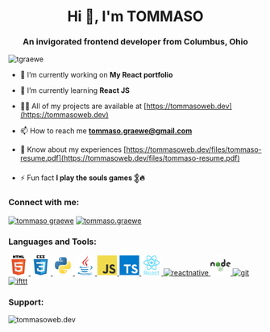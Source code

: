 <h1 align="center">Hi 👋, I'm TOMMASO</h1>
<h3 align="center">An invigorated frontend developer from Columbus, Ohio</h3>

<p align="left"> <img src="https://komarev.com/ghpvc/?username=tgraewe&label=Profile%20views&color=0e75b6&style=flat" alt="tgraewe" /> </p>

- 🔭 I’m currently working on **My React portfolio**

- 🌱 I’m currently learning **React JS**

- 👨‍💻 All of my projects are available at [https://tommasoweb.dev](https://tommasoweb.dev)

- 📫 How to reach me **tommaso.graewe@gmail.com**

- 📄 Know about my experiences [https://tommasoweb.dev/files/tommaso-resume.pdf](https://tommasoweb.dev/files/tommaso-resume.pdf)

- ⚡ Fun fact **I play the souls games 𒉭🔥**

<h3 align="left">Connect with me:</h3>
<p align="left">
<a href="https://www.linkedin.com/in/tommaso-graewe" target="blank"><img align="center" src="https://raw.githubusercontent.com/rahuldkjain/github-profile-readme-generator/master/src/images/icons/Social/linked-in-alt.svg" alt="tommaso graewe" height="30" width="40" /></a>
<a href="https://instagram.com/tommaso.graewe" target="blank"><img align="center" src="https://raw.githubusercontent.com/rahuldkjain/github-profile-readme-generator/master/src/images/icons/Social/instagram.svg" alt="tommaso.graewe" height="30" width="40" /></a>
</p>

<h3 align="left">Languages and Tools:</h3>
<p align="left"> 
  <a href="https://www.w3.org/html/" target="_blank" rel="noreferrer"> <img src="https://raw.githubusercontent.com/devicons/devicon/master/icons/html5/html5-original-wordmark.svg" alt="html5" width="40" height="40"/> </a> 
  <a href="https://www.w3schools.com/css/" target="_blank" rel="noreferrer"> <img src="https://raw.githubusercontent.com/devicons/devicon/master/icons/css3/css3-original-wordmark.svg" alt="css3" width="40" height="40"/> </a> 
  <a href="https://www.python.org" target="_blank" rel="noreferrer"> <img src="https://raw.githubusercontent.com/devicons/devicon/master/icons/python/python-original.svg" alt="python" width="40" height="40"/> </a>
  <a href="https://www.java.com" target="_blank" rel="noreferrer"> <img src="https://raw.githubusercontent.com/devicons/devicon/master/icons/java/java-original.svg" alt="java" width="40" height="40"/> </a> 
  <a href="https://developer.mozilla.org/en-US/docs/Web/JavaScript" target="_blank" rel="noreferrer"> <img src="https://raw.githubusercontent.com/devicons/devicon/master/icons/javascript/javascript-original.svg" alt="javascript" width="40" height="40"/> </a> 
  <a href="https://www.typescriptlang.org/" target="_blank" rel="noreferrer"> <img src="https://raw.githubusercontent.com/devicons/devicon/master/icons/typescript/typescript-original.svg" alt="typescript" width="40" height="40"/> </a> 
  <a href="https://reactjs.org/" target="_blank" rel="noreferrer"> <img src="https://raw.githubusercontent.com/devicons/devicon/master/icons/react/react-original-wordmark.svg" alt="react" width="40" height="40"/> </a>
  <a href="https://reactnative.dev/" target="_blank" rel="noreferrer"> <img src="https://reactnative.dev/img/header_logo.svg" alt="reactnative" width="40" height="40"/> </a>
  <a href="https://nodejs.org" target="_blank" rel="noreferrer"> <img src="https://raw.githubusercontent.com/devicons/devicon/master/icons/nodejs/nodejs-original-wordmark.svg" alt="nodejs" width="40" height="40"/> </a>
  <a href="https://git-scm.com/" target="_blank" rel="noreferrer"> <img src="https://www.vectorlogo.zone/logos/git-scm/git-scm-icon.svg" alt="git" width="40" height="40"/> </a> 
  <a href="https://ifttt.com/" target="_blank" rel="noreferrer"> <img src="https://www.vectorlogo.zone/logos/ifttt/ifttt-ar21.svg" alt="ifttt" width="40" height="40"/> </a> 
</p>
<h3 align="left">Support:</h3>
<p><a href="https://www.buymeacoffee.com/tommasoweb.dev"> <img align="left" src="https://cdn.buymeacoffee.com/buttons/v2/default-yellow.png" height="50" width="210" alt="tommasoweb.dev" /></a></p><br><br>
